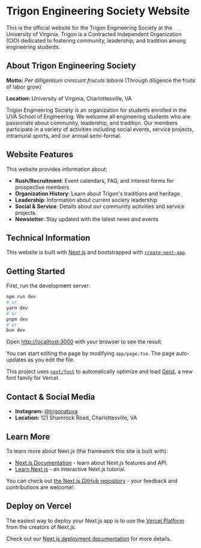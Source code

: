 # Trigon Engineering Society Website

This is the official website for the Trigon Engineering Society at the University of Virginia. Trigon is a Contracted Independent Organization (CIO) dedicated to fostering community, leadership, and tradition among engineering students.

## About Trigon Engineering Society

**Motto:** *Per dilligentium crescunt frucuts laboris* (Through diligence the fruits of labor grow)

**Location:** University of Virginia, Charlottesville, VA

Trigon Engineering Society is an organization for students enrolled in the UVA School of Engineering. We welcome all engineering students who are passionate about community, leadership, and tradition. Our members participate in a variety of activities including social events, service projects, intramural sports, and our annual semi-formal.

## Website Features

This website provides information about:
- **Rush/Recruitment**: Event calendars, FAQ, and interest forms for prospective members
- **Organization History**: Learn about Trigon's traditions and heritage
- **Leadership**: Information about current society leadership
- **Social & Service**: Details about our community activities and service projects
- **Newsletter**: Stay updated with the latest news and events

## Technical Information

This website is built with [Next.js](https://nextjs.org) and bootstrapped with [`create-next-app`](https://nextjs.org/docs/app/api-reference/cli/create-next-app).

## Getting Started

First, run the development server:

```bash
npm run dev
# or
yarn dev
# or
pnpm dev
# or
bun dev
```

Open [http://localhost:3000](http://localhost:3000) with your browser to see the result.

You can start editing the page by modifying `app/page.tsx`. The page auto-updates as you edit the file.

This project uses [`next/font`](https://nextjs.org/docs/app/building-your-application/optimizing/fonts) to automatically optimize and load [Geist](https://vercel.com/font), a new font family for Vercel.

## Contact & Social Media

- **Instagram:** [@trigonatuva](https://instagram.com/trigonatuva)
- **Location:** 121 Shamrock Road, Charlottesville, VA

## Learn More

To learn more about Next.js (the framework this site is built with):

- [Next.js Documentation](https://nextjs.org/docs) - learn about Next.js features and API.
- [Learn Next.js](https://nextjs.org/learn) - an interactive Next.js tutorial.

You can check out [the Next.js GitHub repository](https://github.com/vercel/next.js) - your feedback and contributions are welcome!

## Deploy on Vercel

The easiest way to deploy your Next.js app is to use the [Vercel Platform](https://vercel.com/new?utm_medium=default-template&filter=next.js&utm_source=create-next-app&utm_campaign=create-next-app-readme) from the creators of Next.js.

Check out our [Next.js deployment documentation](https://nextjs.org/docs/app/building-your-application/deploying) for more details.
